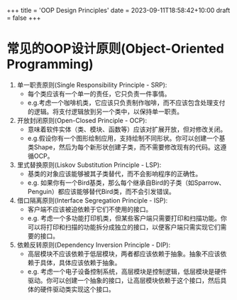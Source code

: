 +++
title = 'OOP Design Principles'
date = 2023-09-11T18:58:42+10:00
draft = false
+++

# 常见的OOP设计原则(Object-Oriented Programming)
1. 单一职责原则(Single Responsibility Principle - SRP):
    * 每个类应该有一个单一的责任，它只负责一件事情。
    * e.g.考虑一个咖啡机类，它应该只负责制作咖啡，而不应该包含处理支付的逻辑。将支付逻辑放到另一个类中，以保持单一职责。
2. 开放封闭原则(Open-Closed Principle - OCP):
    * 意味着软件实体（类、模块、函数等）应该对扩展开放，但对修改关闭。
    * e.g.假设你有一个图形绘制应用，支持绘制不同形状。你可以创建一个基类Shape，然后为每个新形状创建子类，而不需要修改现有的代码。这遵循OCP。
3. 里式替换原则(Liskov Substitution Principle - LSP):
    * 基类的对象应该能够被其子类替代，而不会影响程序的正确性。
    * e.g. 如果你有一个Bird基类，那么每个继承自Bird的子类（如Sparrow、Penguin）都应该能够替代Bird类，而不会引发错误。
4. 借口隔离原则(Interface Segregation Principle - ISP):
    * 客户端不应该被迫依赖于它们不使用的接口。
    * e.g. 考虑一个多功能打印机类，但某些客户端只需要打印和扫描功能。你可以将打印和扫描的功能拆分成独立的接口，以便客户端只需实现它们需要的接口。
5. 依赖反转原则(Dependency Inversion Principle - DIP):
    * 高层模块不应该依赖于低层模块，两者都应该依赖于抽象。抽象不应该依赖于具体，具体应该依赖于抽象。
    * e.g. 考虑一个电子设备控制系统，高层模块是控制逻辑，低层模块是硬件驱动。你可以创建一个抽象的接口，让高层模块依赖于这个接口，然后具体的硬件驱动类实现这个接口。